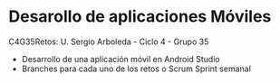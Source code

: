 # Desarollo de aplicaciones Móviles
C4G35Retos:
  U. Sergio Arboleda - Ciclo 4 - Grupo 35
  * Desarrollo de una aplicación móvil en Android Studio
  * Branches para cada uno de los retos o Scrum Sprint semanal

